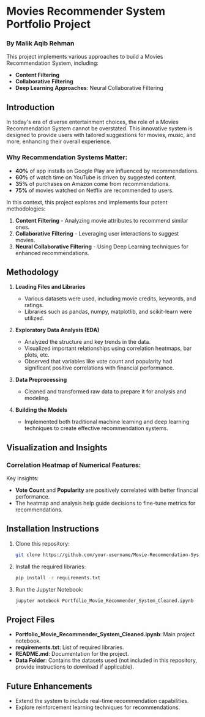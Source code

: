 # Movies Recommender System Portfolio Project

### By Malik Aqib Rehman

This project implements various approaches to build a Movies Recommendation System, including:

- **Content Filtering**
- **Collaborative Filtering**
- **Deep Learning Approaches**: Neural Collaborative Filtering

## Introduction

In today's era of diverse entertainment choices, the role of a Movies Recommendation System cannot be overstated. This innovative system is designed to provide users with tailored suggestions for movies, music, and more, enhancing their overall experience. 

### Why Recommendation Systems Matter:
- **40%** of app installs on Google Play are influenced by recommendations.
- **60%** of watch time on YouTube is driven by suggested content.
- **35%** of purchases on Amazon come from recommendations.
- **75%** of movies watched on Netflix are recommended to users.

In this context, this project explores and implements four potent methodologies:
1. **Content Filtering** - Analyzing movie attributes to recommend similar ones.
2. **Collaborative Filtering** - Leveraging user interactions to suggest movies.
3. **Neural Collaborative Filtering** - Using Deep Learning techniques for enhanced recommendations.

## Methodology

1. **Loading Files and Libraries**
   - Various datasets were used, including movie credits, keywords, and ratings.
   - Libraries such as pandas, numpy, matplotlib, and scikit-learn were utilized.

2. **Exploratory Data Analysis (EDA)**
   - Analyzed the structure and key trends in the data.
   - Visualized important relationships using correlation heatmaps, bar plots, etc.
   - Observed that variables like vote count and popularity had significant positive correlations with financial performance.

3. **Data Preprocessing**
   - Cleaned and transformed raw data to prepare it for analysis and modeling.

4. **Building the Models**
   - Implemented both traditional machine learning and deep learning techniques to create effective recommendation systems.

## Visualization and Insights

### Correlation Heatmap of Numerical Features:
Key insights:
- **Vote Count** and **Popularity** are positively correlated with better financial performance.
- The heatmap and analysis help guide decisions to fine-tune metrics for recommendations.

## Installation Instructions

1. Clone this repository:
   ```bash
   git clone https://github.com/your-username/Movie-Recommendation-System.git
   ```
2. Install the required libraries:
   ```bash
   pip install -r requirements.txt
   ```

3. Run the Jupyter Notebook:
   ```bash
   jupyter notebook Portfolio_Movie_Recommender_System_Cleaned.ipynb
   ```

## Project Files

- **Portfolio_Movie_Recommender_System_Cleaned.ipynb**: Main project notebook.
- **requirements.txt**: List of required libraries.
- **README.md**: Documentation for the project.
- **Data Folder**: Contains the datasets used (not included in this repository, provide instructions to download if applicable).

## Future Enhancements

- Extend the system to include real-time recommendation capabilities.
- Explore reinforcement learning techniques for recommendations.
